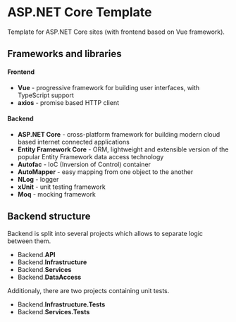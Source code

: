 # ASP.NET Core Template
Template for ASP.NET Core sites (with frontend based on Vue framework).

## Frameworks and libraries
#### Frontend
 - **Vue** - progressive framework for building user interfaces, with TypeScript support
 - **axios** - promise based HTTP client

#### Backend
 - **ASP.NET Core** - cross-platform framework for building modern cloud based internet connected applications
 - **Entity Framework Core** - ORM, lightweight and extensible version of the popular Entity Framework data access technology
 - **Autofac** - IoC (Inversion of Control) container
 - **AutoMapper** - easy mapping from one object to the another
 - **NLog** - logger
 - **xUnit** - unit testing framework
 - **Moq** - mocking framework

## Backend structure
Backend is split into several projects which allows to separate logic between them.
 - Backend.**API**
 - Backend.**Infrastructure**
 - Backend.**Services**
 - Backend.**DataAccess**

Additionaly, there are two projects containing unit tests.
 - Backend.**Infrastructure.Tests**
 - Backend.**Services.Tests**